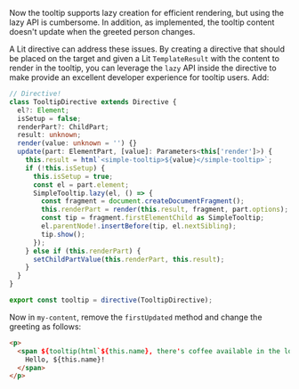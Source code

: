 Now the tooltip supports lazy creation for efficient rendering, but using the
lazy API is cumbersome. In addition, as implemented, the tooltip content
doesn't update when the greeted person changes.

A Lit directive can address these issues. By creating a directive that should
be placed on the target and given a Lit `TemplateResult` with the content
to render in the tooltip, you can leverage the `lazy` API inside the directive
to make provide an excellent developer experience for tooltip users. Add:

```ts
// Directive!
class TooltipDirective extends Directive {
  el?: Element;
  isSetup = false;
  renderPart?: ChildPart;
  result: unknown;
  render(value: unknown = '') {}
  update(part: ElementPart, [value]: Parameters<this['render']>) {
    this.result = html`<simple-tooltip>${value}</simple-tooltip>`;
    if (!this.isSetup) {
      this.isSetup = true;
      const el = part.element;
      SimpleTooltip.lazy(el, () => {
        const fragment = document.createDocumentFragment();
        this.renderPart = render(this.result, fragment, part.options);
        const tip = fragment.firstElementChild as SimpleTooltip;
        el.parentNode!.insertBefore(tip, el.nextSibling);
        tip.show();
      });
    } else if (this.renderPart) {
      setChildPartValue(this.renderPart, this.result);
    }
  }
}

export const tooltip = directive(TooltipDirective);
```

Now in `my-content`, remove the `firstUpdated` method and change the greeting
as follows:

```html
<p>
  <span ${tooltip(html`${this.name}, there's coffee available in the lounge.`)}>
    Hello, ${this.name}!
  </span>
</p>
```

